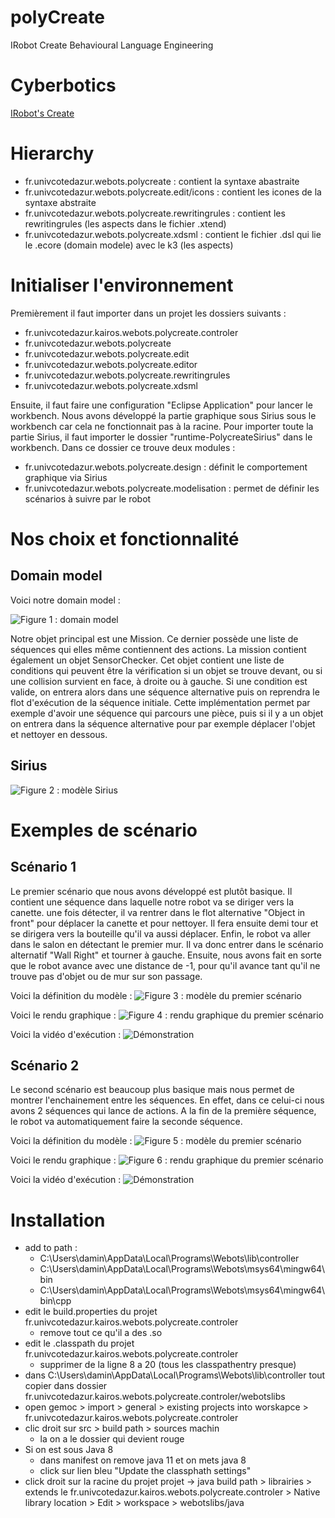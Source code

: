 # polyCreate

IRobot Create Behavioural Language Engineering

# Cyberbotics

[IRobot's Create](https://cyberbotics.com/doc/guide/create)

# Hierarchy

- fr.univcotedazur.webots.polycreate : contient la syntaxe abastraite
- fr.univcotedazur.webots.polycreate.edit/icons : contient les icones de la syntaxe abstraite
- fr.univcotedazur.webots.polycreate.rewritingrules : contient les rewritingrules (les aspects dans le fichier .xtend)
- fr.univcotedazur.webots.polycreate.xdsml : contient le fichier .dsl qui lie le .ecore (domain modele) avec le k3 (les aspects)

# Initialiser l'environnement

Premièrement il faut importer dans un projet les dossiers suivants :
- fr.univcotedazur.kairos.webots.polycreate.controler 
- fr.univcotedazur.webots.polycreate 
- fr.univcotedazur.webots.polycreate.edit 
- fr.univcotedazur.webots.polycreate.editor
- fr.univcotedazur.webots.polycreate.rewritingrules
- fr.univcotedazur.webots.polycreate.xdsml

Ensuite, il faut faire une configuration "Eclipse Application" pour lancer le workbench. Nous avons développé la partie graphique sous Sirius sous le workbench car cela ne fonctionnait pas à la racine. Pour importer toute la partie Sirius, il faut importer le dossier "runtime-PolycreateSirius" dans le workbench. Dans ce dossier ce trouve deux modules :
- fr.univcotedazur.webots.polycreate.design : définit le comportement graphique via Sirius
- fr.univcotedazur.webots.polycreate.modelisation : permet de définir les scénarios à suivre par le robot

# Nos choix et fonctionnalité

## Domain model

Voici notre domain model :

![Figure 1 : domain model](./assets/domainmodel.png)

Notre objet principal est une Mission. Ce dernier possède une liste de séquences qui elles même contiennent des actions. La mission contient également un objet SensorChecker. Cet objet contient une liste de conditions qui peuvent être la vérification si un objet se trouve devant, ou si une collision survient en face, à droite ou à gauche. Si une condition est valide, on entrera alors dans une séquence alternative puis on reprendra le flot d'exécution de la séquence initiale. Cette implémentation permet par exemple d'avoir une séquence qui parcours une pièce, puis si il y a un objet on entrera dans la séquence alternative pour par exemple déplacer l'objet et nettoyer en dessous.

## Sirius

![Figure 2 : modèle Sirius](./assets/sirius_odesign.png)

# Exemples de scénario

## Scénario 1

Le premier scénario que nous avons développé est plutôt basique. Il contient une séquence dans laquelle notre robot va se diriger vers la canette. une fois détecter, il va rentrer dans le flot alternative "Object in front" pour déplacer la canette et pour nettoyer. Il fera ensuite demi tour et se dirigera vers la bouteille qu'il va aussi déplacer. Enfin, le robot va aller dans le salon en détectant le premier mur. Il va donc entrer dans le scénario alternatif "Wall Right" et tourner à gauche. Ensuite, nous avons fait en sorte que le robot avance avec une distance de -1, pour qu'il avance tant qu'il ne trouve pas d'objet ou de mur sur son passage.

Voici la définition du modèle : 
![Figure 3 : modèle du premier scénario](./assets/scenario_1_definition.png)

Voici le rendu graphique : 
![Figure 4 : rendu graphique du premier scénario](./assets/scenario_1_graphique.png)

Voici la vidéo d'exécution : 
![Démonstration](./assets/scenario1.png)

## Scénario 2

Le second scénario est beaucoup plus basique mais nous permet de montrer l'enchainement entre les séquences. En effet, dans ce celui-ci nous avons 2 séquences qui lance de actions. A la fin de la première séquence, le robot va automatiquement faire la seconde séquence.

Voici la définition du modèle : 
![Figure 5 : modèle du premier scénario](./assets/scenario_2_definition.png)

Voici le rendu graphique : 
![Figure 6 : rendu graphique du premier scénario](./assets/scenario_2_graphique.png)

Voici la vidéo d'exécution : 
![Démonstration](./assets/scenario2.png)

# Installation

- add to path :
	- C:\Users\damin\AppData\Local\Programs\Webots\lib\controller
	- C:\Users\damin\AppData\Local\Programs\Webots\msys64\mingw64\bin
	- C:\Users\damin\AppData\Local\Programs\Webots\msys64\mingw64\bin\cpp
- edit le build.properties du projet fr.univcotedazur.kairos.webots.polycreate.controler
	- remove tout ce qu'il a des .so
- edit le .classpath du projet fr.univcotedazur.kairos.webots.polycreate.controler
	- supprimer de la ligne 8 a 20 (tous les classpathentry presque)
- dans C:\Users\damin\AppData\Local\Programs\Webots\lib\controller tout copier dans dossier fr.univcotedazur.kairos.webots.polycreate.controler/webotslibs
- open gemoc > import > general > existing projects into worskapce > fr.univcotedazur.kairos.webots.polycreate.controler
- clic droit sur src > build path > sources machin
	- la on a le dossier qui devient rouge
- Si on est sous Java 8
	- dans manifest on remove java 11 et on mets java 8
	- click sur lien bleu "Update the classphath settings"
- click droit sur la racine du projet projet
	-> java build path > librairies > extends le fr.univcotedazur.kairos.webots.polycreate.controler > Native library location > Edit > workspace > webotslibs/java
